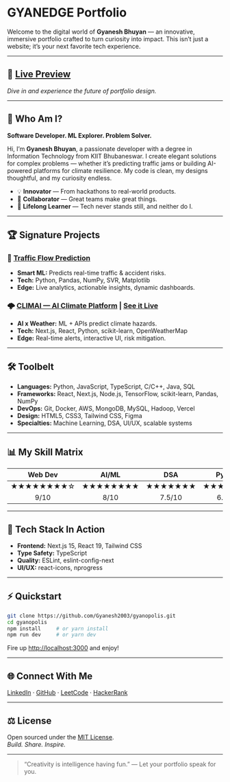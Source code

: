 # GYANEDGE Portfolio

Welcome to the digital world of **Gyanesh Bhuyan** — an innovative, immersive portfolio crafted to turn curiosity into impact. This isn’t just a website; it’s your next favorite tech experience.

---

## 🎯 [Live Preview](https://gyanedge.vercel.app/)  
*Dive in and experience the future of portfolio design.*

---

## 👋 Who Am I?

**Software Developer. ML Explorer. Problem Solver.**

Hi, I’m **Gyanesh Bhuyan**, a passionate developer with a degree in Information Technology from KIIT Bhubaneswar. I create elegant solutions for complex problems — whether it’s predicting traffic jams or building AI-powered platforms for climate resilience. My code is clean, my designs thoughtful, and my curiosity endless.

- 💡 **Innovator** — From hackathons to real-world products.
- 🤝 **Collaborator** — Great teams make great things.
- 🚀 **Lifelong Learner** — Tech never stands still, and neither do I.

---

## 🏆 Signature Projects

### 🚦 [Traffic Flow Prediction](https://github.com/Gyanesh2003/Traffic-Flow-Prediction)
- **Smart ML:** Predicts real-time traffic & accident risks.
- **Tech:** Python, Pandas, NumPy, SVR, Matplotlib
- **Edge:** Live analytics, actionable insights, dynamic dashboards.

### 🌩️ [CLIMAI — AI Climate Platform](https://github.com/Gyanesh2003/baldev-jew-estcon-pvt-ltd) | [See it Live](https://baldev-jew-estcon-pvt-ltd.vercel.app)
- **AI x Weather:** ML + APIs predict climate hazards.
- **Tech:** Next.js, React, Python, scikit-learn, OpenWeatherMap
- **Edge:** Real-time alerts, interactive UI, risk mitigation.

---

## 🛠️ Toolbelt

- **Languages:** Python, JavaScript, TypeScript, C/C++, Java, SQL
- **Frameworks:** React, Next.js, Node.js, TensorFlow, scikit-learn, Pandas, NumPy
- **DevOps:** Git, Docker, AWS, MongoDB, MySQL, Hadoop, Vercel
- **Design:** HTML5, CSS3, Tailwind CSS, Figma
- **Specialties:** Machine Learning, DSA, UI/UX, scalable systems

---

## 📊 My Skill Matrix

| Web Dev      | AI/ML      | DSA      | Python   |
|:------------:|:----------:|:--------:|:--------:|
| ★★★★★★★★☆   | ★★★★★★★★    | ★★★★★★★    | ★★★★★★☆   |
|   9/10       |    8/10    |  7.5/10  |  6.5/10  |

---

## 🧩 Tech Stack In Action

- **Frontend:** Next.js 15, React 19, Tailwind CSS
- **Type Safety:** TypeScript
- **Quality:** ESLint, eslint-config-next
- **UI/UX:** react-icons, nprogress

---

## ⚡ Quickstart

```bash
git clone https://github.com/Gyanesh2003/gyanopolis.git
cd gyanopolis
npm install     # or yarn install
npm run dev     # or yarn dev
```
Fire up [http://localhost:3000](http://localhost:3000) and enjoy!

---

## 🌐 Connect With Me

[LinkedIn](https://www.linkedin.com/in/gyanesh-bhuyan-31434121a/) · 
[GitHub](https://github.com/Gyanesh2003) · 
[LeetCode](https://leetcode.com/u/Gyanesh121/) · 
[HackerRank](https://www.hackerrank.com/profile/gyaneshbhuyan999)

---

## ⚖️ License

Open sourced under the [MIT License](LICENSE).  
*Build. Share. Inspire.*

---

> “Creativity is intelligence having fun.” — Let your portfolio speak for you.
